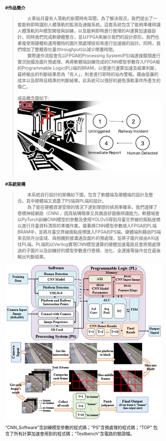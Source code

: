 **#作品簡介**<br/>
>&nbsp;&nbsp;&nbsp;&nbsp;&nbsp;&nbsp;&nbsp;&nbsp;火車站月臺有人落軌的新聞時有耳聞，為了解決現況，我們提出了一套能夠即時識別人體落軌的監測及通報系統。這套系統包含了能夠準確辨識人體落軌的AI模型開發與訓練，以及能夠即時進行推理的AI運算加速器設計。同時我們完成軟硬體整合，並以FPGA來展示我們的設計原形。我們也重複使用硬體和運用獨特的圖片預處理技術來進行加速器的設計。同時，我們增加了整體吞吐量(throughput)以減少閒置時間。<br/>
>&nbsp;&nbsp;&nbsp;&nbsp;&nbsp;&nbsp;&nbsp;&nbsp;實際運作流程會先以FPGA的Processing System(PS)端連接鏡頭進行實況拍攝及圖片預處理，再將軟體端訓練完成的CNN模型參數存入FPGA板的Programmable Logic(PL)端的BRAM，以便進行運算加速及結果判斷，最終輸出的判斷結果若為「有人」，則會進行即時的站內警報。藉由低廉的成本以及即時且精準的判斷結果，此系統可以很好的避免落軌事件所產生的傷亡。<br/><br/>
    成品概念圖如下:<br/>
![image](https://github.com/AI-Hardware-Acceleration-System/Human-on-Railway-Detection-Using-Real-time-Edge-Computing-Deep-Learning-Hardware-Acceleration-System/blob/main/CNN_Software/image/Product_concept_2.jpg)<br/><br/>

**#系統架構**<br/>
>&nbsp;&nbsp;&nbsp;&nbsp;&nbsp;&nbsp;&nbsp;&nbsp;本系統自行設計的架構如下圖，包含了軟體端及硬體端的設計及整合。其中硬體端又涵蓋了PS端與PL端的設計。<br/>
>&nbsp;&nbsp;&nbsp;&nbsp;&nbsp;&nbsp;&nbsp;&nbsp;為了能在硬體資源受限的情況下達到理想的偵測準確率，我們選擇了卷積神經網路（CNN），因其結構簡單又具備良好圖像辨識能力。軟體端會以PyTorch訓練CNN模型的參數及使用YOLOv5得到月臺交界線的兩點座標以進行月臺資料清除的準備作業。接著將CNN模型參數燒入FPGA的PL端BRAM中，並將月臺交界線兩點座標匯入FPGA的PS端。硬體端則藉由PS端來去除月台區域、與相機對接溝通及圖片的預處理，並將子圖片經由AXI送往PL端。PL端則以Verilog實現CNN模型運算的硬體加速電路且會將預處理過的子圖片以及訓練好的模型參數進行卷積、池化、全連接等操作並在最後輸出判斷結果。<br/>

![image](https://github.com/AI-Hardware-Acceleration-System/Human-on-Railway-Detection-Using-Real-time-Edge-Computing-Deep-Learning-Hardware-Acceleration-System/blob/main/CNN_Software/image/architecture_1.png)<br/>
![image](https://github.com/AI-Hardware-Acceleration-System/Human-on-Railway-Detection-Using-Real-time-Edge-Computing-Deep-Learning-Hardware-Acceleration-System/blob/main/CNN_Software/image/architecture_2.png)<br/>

“CNN_Software”含訓練模型參數的程式碼；“PS”含預處理的程式碼；“TOP” 包含了所有計算加速會用到的程式碼；“Testbench”含電路的驗證檔。<br/>
